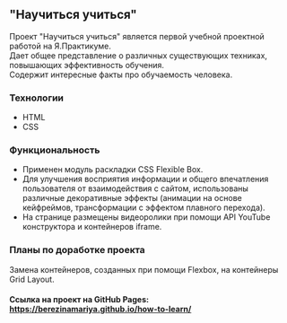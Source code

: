 ## "Научиться учиться"
Проект "Научиться учиться" является первой учебной проектной работой на Я.Практикуме.  
Дает общее представление о различных существующих техниках, повышающих эффективность обучения.  
Содержит интересные факты про обучаемость человека.
### Технологии
* HTML
* CSS
### Функциональность
* Применен модуль раскладки CSS Flexible Box.
* Для улучшения восприятия информации и общего впечатления пользователя от взаимодействия с сайтом, использованы различные декоративные эффекты (анимации на основе кейфреймов, трансформации с эффектом плавного перехода). 
* На странице размещены видеоролики при помощи API YouTube конструктора и контейнеров iframe.  
### Планы по доработке проекта
Замена контейнеров, созданных при помощи Flexbox, на контейнеры Grid Layout.

#### Ссылка на проект на GitHub Pages: https://berezinamariya.github.io/how-to-learn/
